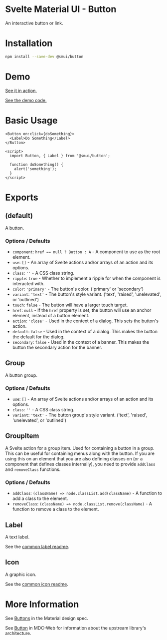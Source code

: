 # Svelte Material UI - Button

An interactive button or link.

# Installation

```sh
npm install --save-dev @smui/button
```

# Demo

[See it in action.](https://sveltematerialui.com/demo/button)

[See the demo code.](/site/src/routes/demo/button/)

# Basic Usage

```svelte
<Button on:click={doSomething}>
  <Label>Do Something</Label>
</Button>

<script>
  import Button, { Label } from '@smui/button';

  function doSomething() {
    alert('something');
  }
</script>
```

# Exports

## (default)

A button.

### Options / Defaults

- `component`: `href == null ? Button : A` - A component to use as the root element.
- `use`: `[]` - An array of Svelte actions and/or arrays of an action and its options.
- `class`: `''` - A CSS class string.
- `ripple`: `true` - Whether to implement a ripple for when the component is interacted with.
- `color`: `'primary'` - The button's color. ('primary' or 'secondary')
- `variant`: `'text'` - The button's style variant. ('text', 'raised', 'unelevated', or 'outlined')
- `touch`: `false` - The button will have a larger touch target.
- `href`: `null` - If the `href` property is set, the button will use an anchor element, instead of a button element.
- `action`: `'close'` - Used in the context of a dialog. This sets the button's action.
- `default`: `false` - Used in the context of a dialog. This makes the button the default for the dialog.
- `secondary`: `false` - Used in the context of a banner. This makes the button the secondary action for the banner.

## Group

A button group.

### Options / Defaults

- `use`: `[]` - An array of Svelte actions and/or arrays of an action and its options.
- `class`: `''` - A CSS class string.
- `variant`: `'text'` - The button group's style variant. ('text', 'raised', 'unelevated', or 'outlined')

## GroupItem

A Svelte action for a group item. Used for containing a button in a group. This can be useful for containing menus along with the button. If you are using this on an element that you are also defining classes on (or a component that defines classes internally), you need to provide `addClass` and `removeClass` functions.

### Options / Defaults

- `addClass`: `(className) => node.classList.add(className)` - A function to add a class to the element.
- `removeClass`: `(className) => node.classList.remove(className)` - A function to remove a class to the element.

## Label

A text label.

See the [common label readme](/packages/common/README.md#label).

## Icon

A graphic icon.

See the [common icon readme](/packages/common/README.md#icon).

# More Information

See [Buttons](https://material.io/components/buttons) in the Material design spec.

See [Button](https://github.com/material-components/material-components-web/tree/v10.0.0/packages/mdc-button) in MDC-Web for information about the upstream library's architecture.
